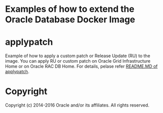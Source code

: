 Examples of how to extend the Oracle Database Docker Image
================================
# applypatch
Example of how to apply a custom patch or Release Update (RU) to the image. You can apply RU or custom patch on Oracle Grid Infrastructure Home or on Oracle RAC DB Home. For details, pelase refer [README.MD of applypatch](./applypath/README.md).

# Copyright
Copyright (c) 2014-2016 Oracle and/or its affiliates. All rights reserved.

